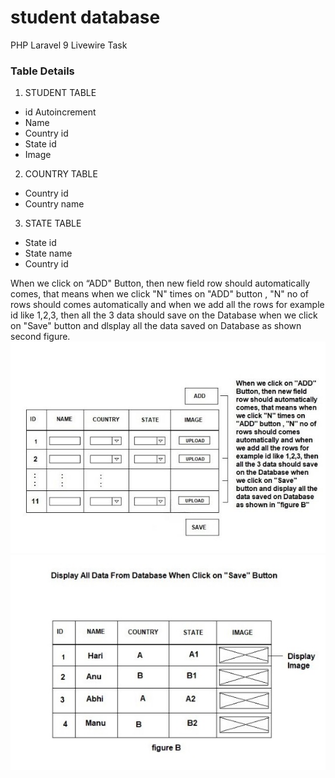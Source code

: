 # student database
 PHP Laravel 9 Livewire Task
 
### Table Details
 
 1. STUDENT TABLE
* id Autoincrement
* Name
* Country id
* State id
* Image

2. COUNTRY TABLE
* Country id
* Country name

3. STATE TABLE
* State id
* State name
* Country id
 
 
When we click on “ADD"
Button, then new field
row should automatically
comes, that means when
we click "N" times on
"ADD" button , "N" no of
rows should comes
automatically and when
we add all the rows for
example id like 1,2,3, then
all the 3 data should save
on the Database when
we click on "Save"
button and dlsplay all the
data saved on Database
as shown second figure.
 ![alt text](https://github.com/jasonjpulikkottil/student_database/blob/main/task/1.jpg?raw=true)
![alt text](https://github.com/jasonjpulikkottil/student_database/blob/main/task/2.jpg?raw=true)

